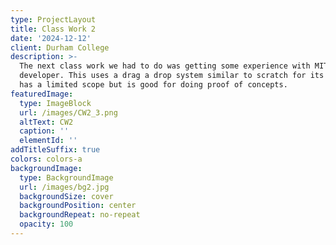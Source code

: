 ```yaml
---
type: ProjectLayout
title: Class Work 2
date: '2024-12-12'
client: Durham College
description: >-
  The next class work we had to do was getting some experience with MIT app
  developer. This uses a drag a drop system similar to scratch for its code. It
  has a limited scope but is good for doing proof of concepts. 
featuredImage:
  type: ImageBlock
  url: /images/CW2_3.png
  altText: CW2
  caption: ''
  elementId: ''
addTitleSuffix: true
colors: colors-a
backgroundImage:
  type: BackgroundImage
  url: /images/bg2.jpg
  backgroundSize: cover
  backgroundPosition: center
  backgroundRepeat: no-repeat
  opacity: 100
---
```

